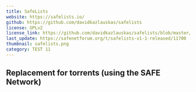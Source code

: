 ```yaml
---
title: SafeLists
website: https://safelists.io/
github: https://github.com/davidkazlauskas/safelists
license: GPLv2
license_link: https://github.com/davidkazlauskas/safelists/blob/master/LICENSE.md
last_update: https://safenetforum.org/t/safelists-v1-1-released/11700
thumbnail: safelists.png
category: TEST 11
---
```


## Replacement for torrents (using the SAFE Network)
